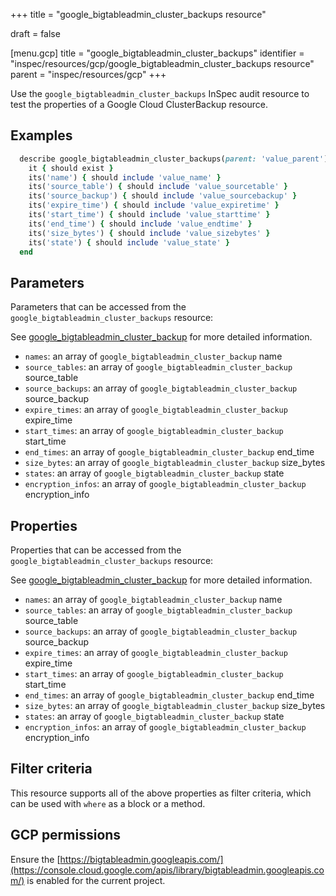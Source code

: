 +++
title = "google_bigtableadmin_cluster_backups resource"

draft = false



[menu.gcp]
title = "google_bigtableadmin_cluster_backups"
identifier = "inspec/resources/gcp/google_bigtableadmin_cluster_backups resource"
parent = "inspec/resources/gcp"
+++

Use the `google_bigtableadmin_cluster_backups` InSpec audit resource to test the properties of a Google Cloud ClusterBackup resource.

## Examples

```ruby
  describe google_bigtableadmin_cluster_backups(parent: 'value_parent') do
    it { should exist }
    its('name') { should include 'value_name' }
    its('source_table') { should include 'value_sourcetable' }
    its('source_backup') { should include 'value_sourcebackup' }
    its('expire_time') { should include 'value_expiretime' }
    its('start_time') { should include 'value_starttime' }
    its('end_time') { should include 'value_endtime' }
    its('size_bytes') { should include 'value_sizebytes' }
    its('state') { should include 'value_state' }
  end
```

## Parameters

Parameters that can be accessed from the `google_bigtableadmin_cluster_backups` resource:

See [google_bigtableadmin_cluster_backup](google_bigtableadmin_cluster_backup) for more detailed information.

* `names`: an array of `google_bigtableadmin_cluster_backup` name
* `source_tables`: an array of `google_bigtableadmin_cluster_backup` source_table
* `source_backups`: an array of `google_bigtableadmin_cluster_backup` source_backup
* `expire_times`: an array of `google_bigtableadmin_cluster_backup` expire_time
* `start_times`: an array of `google_bigtableadmin_cluster_backup` start_time
* `end_times`: an array of `google_bigtableadmin_cluster_backup` end_time
* `size_bytes`: an array of `google_bigtableadmin_cluster_backup` size_bytes
* `states`: an array of `google_bigtableadmin_cluster_backup` state
* `encryption_infos`: an array of `google_bigtableadmin_cluster_backup` encryption_info

## Properties

Properties that can be accessed from the `google_bigtableadmin_cluster_backups` resource:

See [google_bigtableadmin_cluster_backup](google_bigtableadmin_cluster_backup) for more detailed information.

* `names`: an array of `google_bigtableadmin_cluster_backup` name
* `source_tables`: an array of `google_bigtableadmin_cluster_backup` source_table
* `source_backups`: an array of `google_bigtableadmin_cluster_backup` source_backup
* `expire_times`: an array of `google_bigtableadmin_cluster_backup` expire_time
* `start_times`: an array of `google_bigtableadmin_cluster_backup` start_time
* `end_times`: an array of `google_bigtableadmin_cluster_backup` end_time
* `size_bytes`: an array of `google_bigtableadmin_cluster_backup` size_bytes
* `states`: an array of `google_bigtableadmin_cluster_backup` state
* `encryption_infos`: an array of `google_bigtableadmin_cluster_backup` encryption_info

## Filter criteria

This resource supports all of the above properties as filter criteria, which can be used
with `where` as a block or a method.

## GCP permissions

Ensure the [https://bigtableadmin.googleapis.com/](https://console.cloud.google.com/apis/library/bigtableadmin.googleapis.com/) is enabled for the current project.
